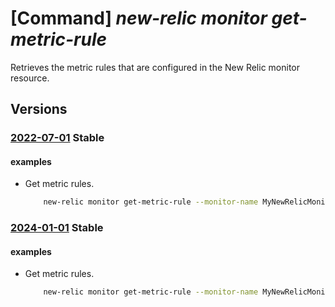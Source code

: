 # [Command] _new-relic monitor get-metric-rule_

Retrieves the metric rules that are configured in the New Relic monitor resource.

## Versions

### [2022-07-01](/Resources/mgmt-plane/L3N1YnNjcmlwdGlvbnMve30vcmVzb3VyY2Vncm91cHMve30vcHJvdmlkZXJzL25ld3JlbGljLm9ic2VydmFiaWxpdHkvbW9uaXRvcnMve30vZ2V0bWV0cmljcnVsZXM=/2022-07-01.xml) **Stable**

<!-- mgmt-plane /subscriptions/{}/resourcegroups/{}/providers/newrelic.observability/monitors/{}/getmetricrules 2022-07-01 -->

#### examples

- Get metric rules.
    ```bash
        new-relic monitor get-metric-rule --monitor-name MyNewRelicMonitor --resource-group MyResourceGroup --user-email UserEmail@123.com
    ```

### [2024-01-01](/Resources/mgmt-plane/L3N1YnNjcmlwdGlvbnMve30vcmVzb3VyY2Vncm91cHMve30vcHJvdmlkZXJzL25ld3JlbGljLm9ic2VydmFiaWxpdHkvbW9uaXRvcnMve30vZ2V0bWV0cmljcnVsZXM=/2024-01-01.xml) **Stable**

<!-- mgmt-plane /subscriptions/{}/resourcegroups/{}/providers/newrelic.observability/monitors/{}/getmetricrules 2024-01-01 -->

#### examples

- Get metric rules.
    ```bash
        new-relic monitor get-metric-rule --monitor-name MyNewRelicMonitor --resource-group MyResourceGroup --user-email UserEmail@123.com
    ```
